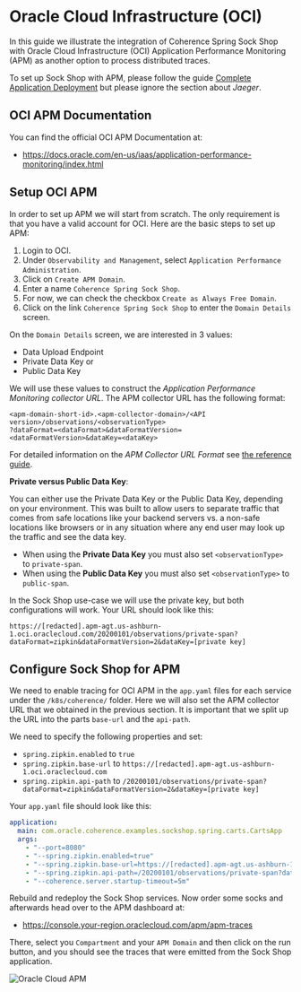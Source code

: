 # Oracle Cloud Infrastructure (OCI)

In this guide we illustrate the integration of Coherence Spring Sock Shop with
Oracle Cloud Infrastructure (OCI) Application Performance Monitoring (APM) as another option to process
distributed traces.

To set up Sock Shop with APM, please follow the guide [Complete Application Deployment](complete-application-deployment.md)
but please ignore the section about _Jaeger_.

## OCI APM Documentation

You can find the official OCI APM Documentation at:

- https://docs.oracle.com/en-us/iaas/application-performance-monitoring/index.html

## Setup OCI APM

In order to set up APM we will start from scratch. The only requirement is that you have a valid account for OCI. Here are
the basic steps to set up APM:

1. Login to OCI.
2. Under `Observability and Management`, select `Application Performance Administration`.
3. Click on `Create APM Domain`.
4. Enter a name `Coherence Spring Sock Shop`.
5. For now, we can check the checkbox `Create as Always Free Domain`.
6. Click on the link `Coherence Spring Sock Shop` to enter the `Domain Details` screen.

On the `Domain Details` screen, we are interested in 3 values:

- Data Upload Endpoint
- Private Data Key or
- Public Data Key

We will use these values to construct the _Application Performance Monitoring collector URL_. The APM collector URL has the
following format:

```
<apm-domain-short-id>.<apm-collector-domain>/<API version>/observations/<observationType>
?dataFormat=<dataFormat>&dataFormatVersion=<dataFormatVersion>&dataKey=<dataKey>
```

For detailed information on the _APM Collector URL Format_ see
[the reference guide](https://docs.oracle.com/en-us/iaas/application-performance-monitoring/doc/configure-open-source-tracing-systems.html#APMGN-GUID-B5EDE254-C854-436D-B844-B986A4E077AA).

**Private versus Public Data Key**:

You can either use the Private Data Key or the Public Data Key, depending on your environment. This was built to allow
users to separate traffic that comes from safe locations like your backend servers vs. a non-safe locations like browsers
or in any situation where any end user may look up the traffic and see the data key.

- When using the **Private Data Key** you must also set `<observationType>` to `private-span`.
- When using the **Public Data Key** you must also set `<observationType>` to `public-span`.

In the Sock Shop use-case we will use the private key, but both configurations will work. Your URL should look like this:

```
https://[redacted].apm-agt.us-ashburn-1.oci.oraclecloud.com/20200101/observations/private-span?dataFormat=zipkin&dataFormatVersion=2&dataKey=[private key]
```

## Configure Sock Shop for APM

We need to enable tracing for OCI APM in the `app.yaml` files for each service under the `/k8s/coherence/` folder. Here
we will also set the APM collector URL that we obtained in the previous section. It is important that we split up the
URL into the parts `base-url` and the `api-path`.

We need to specify the following properties and set:

- `spring.zipkin.enabled` to `true`
- `spring.zipkin.base-url` to `https://[redacted].apm-agt.us-ashburn-1.oci.oraclecloud.com`
- `spring.zipkin.api-path` to `/20200101/observations/private-span?dataFormat=zipkin&dataFormatVersion=2&dataKey=[private key]`

Your `app.yaml` file should look like this:

```yaml
application:
  main: com.oracle.coherence.examples.sockshop.spring.carts.CartsApp
  args:
    - "--port=8080"
    - "--spring.zipkin.enabled=true"
    - "--spring.zipkin.base-url=https://[redacted].apm-agt.us-ashburn-1.oci.oraclecloud.com"
    - "--spring.zipkin.api-path=/20200101/observations/private-span?dataFormat=zipkin&dataFormatVersion=2&dataKey=[private key]"
    - "--coherence.server.startup-timeout=5m"
```

Rebuild and redeploy the Sock Shop services. Now order some socks and afterwards head over to the APM dashboard at:

- https://console.your-region.oraclecloud.com/apm/apm-traces

There, select you `Compartment` and your `APM Domain` and then click on the run button, and you should see the traces
that were emitted from the Sock Shop application.

![Oracle Cloud APM](./images/oracle-apm.png)

